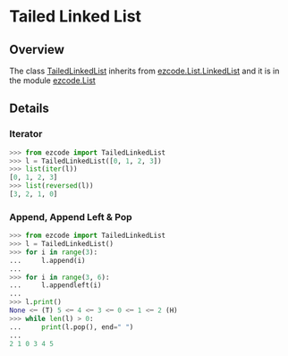 # Tailed Linked List
## Overview

The class [TailedLinkedList](../../src/ezcode/List/TailedLinkedList.py#L9) inherits from [ezcode.List.LinkedList](../../src/ezcode/List/LinkedList.py#L10) and it is in the module [ezcode.List](../../src/ezcode/List/__init__.py)

## Details
### Iterator
```python
>>> from ezcode import TailedLinkedList
>>> l = TailedLinkedList([0, 1, 2, 3])
>>> list(iter(l))
[0, 1, 2, 3]
>>> list(reversed(l))
[3, 2, 1, 0]
```
### Append, Append Left & Pop
```python
>>> from ezcode import TailedLinkedList
>>> l = TailedLinkedList()
>>> for i in range(3):
...     l.append(i)
... 
>>> for i in range(3, 6):
...     l.appendleft(i)
... 
>>> l.print()
None <─ (T) 5 <─ 4 <─ 3 <─ 0 <─ 1 <─ 2 (H)
>>> while len(l) > 0:
...     print(l.pop(), end=" ")
... 
2 1 0 3 4 5
```
